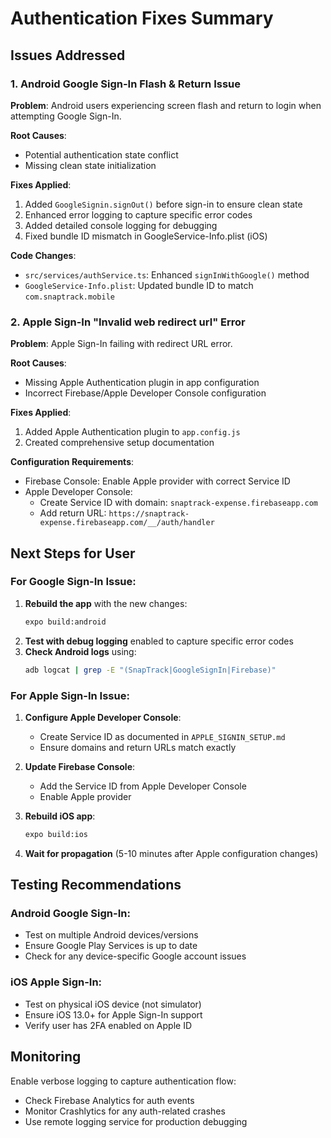 # Authentication Fixes Summary

## Issues Addressed

### 1. Android Google Sign-In Flash & Return Issue
**Problem**: Android users experiencing screen flash and return to login when attempting Google Sign-In.

**Root Causes**:
- Potential authentication state conflict
- Missing clean state initialization

**Fixes Applied**:
1. Added `GoogleSignin.signOut()` before sign-in to ensure clean state
2. Enhanced error logging to capture specific error codes
3. Added detailed console logging for debugging
4. Fixed bundle ID mismatch in GoogleService-Info.plist (iOS)

**Code Changes**:
- `src/services/authService.ts`: Enhanced `signInWithGoogle()` method
- `GoogleService-Info.plist`: Updated bundle ID to match `com.snaptrack.mobile`

### 2. Apple Sign-In "Invalid web redirect url" Error
**Problem**: Apple Sign-In failing with redirect URL error.

**Root Causes**:
- Missing Apple Authentication plugin in app configuration
- Incorrect Firebase/Apple Developer Console configuration

**Fixes Applied**:
1. Added Apple Authentication plugin to `app.config.js`
2. Created comprehensive setup documentation

**Configuration Requirements**:
- Firebase Console: Enable Apple provider with correct Service ID
- Apple Developer Console:
  - Create Service ID with domain: `snaptrack-expense.firebaseapp.com`
  - Add return URL: `https://snaptrack-expense.firebaseapp.com/__/auth/handler`

## Next Steps for User

### For Google Sign-In Issue:
1. **Rebuild the app** with the new changes:
   ```bash
   expo build:android
   ```
2. **Test with debug logging** enabled to capture specific error codes
3. **Check Android logs** using:
   ```bash
   adb logcat | grep -E "(SnapTrack|GoogleSignIn|Firebase)"
   ```

### For Apple Sign-In Issue:
1. **Configure Apple Developer Console**:
   - Create Service ID as documented in `APPLE_SIGNIN_SETUP.md`
   - Ensure domains and return URLs match exactly
   
2. **Update Firebase Console**:
   - Add the Service ID from Apple Developer Console
   - Enable Apple provider
   
3. **Rebuild iOS app**:
   ```bash
   expo build:ios
   ```

4. **Wait for propagation** (5-10 minutes after Apple configuration changes)

## Testing Recommendations

### Android Google Sign-In:
- Test on multiple Android devices/versions
- Ensure Google Play Services is up to date
- Check for any device-specific Google account issues

### iOS Apple Sign-In:
- Test on physical iOS device (not simulator)
- Ensure iOS 13.0+ for Apple Sign-In support
- Verify user has 2FA enabled on Apple ID

## Monitoring
Enable verbose logging to capture authentication flow:
- Check Firebase Analytics for auth events
- Monitor Crashlytics for any auth-related crashes
- Use remote logging service for production debugging